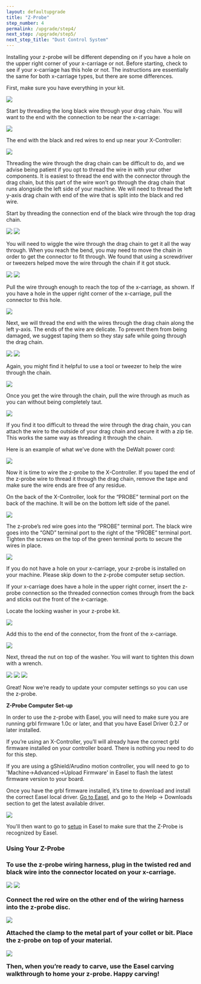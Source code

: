 ```yaml
---
layout: defaultupgrade
title: "Z-Probe"
step_number: 4
permalink: /upgrade/step4/
next_step: /upgrade/step5/
next_step_title: "Dust Control System"
---
```


Installing your z-probe will be different depending on if you have a hole on the upper right corner of your x-carriage or not. Before starting, check to see if your x-carriage has this hole or not. The instructions are essentially the same for both x-carriage types, but there are some differences. 

First, make sure you have everything in your kit. 

<img src="../photo/P9230409.jpg">

Start by threading the long black wire through your drag chain. You will want to the end with the connection to be near the x-carriage: 

<img src="../photo/P9230410.jpg">

The end with the black and red wires to end up near your X-Controller:

<img src="../photo/P9230411.jpg">

Threading the wire through the drag chain can be difficult to do, and we advise being patient if you opt to thread the wire in with your other components. It is easiest to thread the end with the connector through the drag chain, but this part of the wire won’t go through the drag chain that runs alongside the left side of your machine. We will need to thread the left y-axis drag chain with end of the wire that is split into the black and red wire. 

Start by threading the connection end of the black wire through the top drag chain.

<img src="../photo/P9230412.jpg">
<img src="../photo/P9230413.jpg">

You will need to wiggle the wire through the drag chain to get it all the way through. When you reach the bend, you may need to move the chain in order to get the connector to fit through. We found that using a screwdriver or tweezers helped move the wire through the chain if it got stuck. 

<img src="../photo/P9230414.jpg">
<img src="../photo/P9230416.jpg">

Pull the wire through enough to reach the top of the x-carriage, as shown. If you have a hole in the upper right corner of the x-carriage, pull the connector to this hole.

<img src="../photo/P9230417.jpg">

Next, we will thread the end with the wires through the drag chain along the left y-axis. The ends of the wire are delicate. To prevent them from being damaged, we suggest taping them so they stay safe while going through the drag chain.

<img src="../photo/P9230420.jpg">
<img src="../photo/P9230421.jpg">

Again, you might find it helpful to use a tool or tweezer to help the wire through the chain.

<img src="../photo/P9230422.jpg">

Once you get the wire through the chain, pull the wire through as much as you can without being completely taut. 

<img src="../photo/P9230423.jpg">

If you find it too difficult to thread the wire through the drag chain, you can attach the wire to the outside of your drag chain and secure it with a zip tie. This works the same way as threading it through the chain. 

Here is an example of what we’ve done with the DeWalt power cord:

<img src="../photo/18.jpg">

Now it is time to wire the z-probe to the X-Controller. If you taped the end of the z-probe wire to thread it through the drag chain, remove the tape and make sure the wire ends are free of any residue. 

On the back of the X-Controller, look for the “PROBE” terminal port on the back of the machine. It will be on the bottom left side of the panel. 

<img src="../photo/P9230424.jpg">

The z-probe’s red wire goes into the “PROBE” terminal port. The black wire goes into the “GND” terminal port to the right of the “PROBE” terminal port. Tighten the screws on the top of the green terminal ports to secure the wires in place. 

<img src="../photo/P9230426.jpg">

If you do not have a hole on your x-carriage, your z-probe is installed on your machine. Please skip down to the z-probe computer setup section. 

If your x-carriage does have a hole in the upper right corner, insert the z-probe connection so the threaded connection comes through from the back and sticks out the front of the x-carriage. 

Locate the locking washer in your z-probe kit. 

<img src="../photo/P9230428.jpg">

Add this to the end of the connector, from the front of the x-carriage. 

<img src="../photo/P9230427.jpg">

Next, thread the nut on top of the washer. You will want to tighten this down with a wrench. 

<img src="../photo/P9230429.jpg">
<img src="../photo/P9230430.jpg">
<img src="../photo/P9230431.jpg">

Great! Now we’re ready to update your computer settings so you can use the z-probe. 

<strong>Z-Probe Computer Set-up</strong>

In order to use the z-probe with Easel, you will need to make sure you are running grbl firmware 1.0c or later, and that you have Easel Driver 0.2.7 or later installed. 

If you’re using an X-Controller, you’ll will already have the correct grbl firmware installed on your controller board. There is nothing you need to do for this step. 

If you are using a gShield/Arudino motion controller, you will need to go to 'Machine->Advanced->Upload Firmware' in Easel to flash the latest firmware version to your board.</a> 

Once you have the grbl firmware installed, it’s time to download and install the correct Easel local driver. <a href="http://easel.inventables.com/">Go to Easel,</a> and go to the Help -> Downloads section to get the latest available driver. 
 
<img src="../photo/Easel_screenshot_1_-_downloads.png">

You'll then want to go to <a href="http://easel.inventables.com/setup">setup</a> in Easel to make sure that the Z-Probe is recognized by Easel.

<h3>Using Your Z-Probe<h3>

To use the z-probe wiring harness, plug in the twisted red and black wire into the connector located on your x-carriage. 

<img src="../photo/P9230433.jpg">
<img src="../photo/P9230434.jpg">

Connect the red wire on the other end of the wiring harness into the z-probe disc. 

<img src="../photo/P9230435.jpg">

Attached the clamp to the metal part of your collet or bit. Place the z-probe on top of your material. 

<img src="../photo/P9230438.jpg">

Then, when you’re ready to carve, use the Easel carving walkthrough to home your z-probe. Happy carving!

